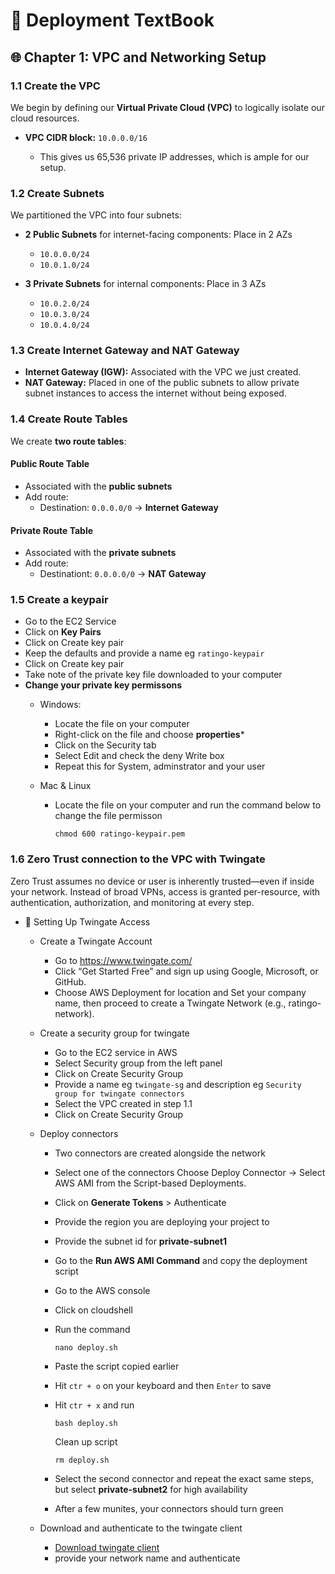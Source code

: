 # 📘 Deployment TextBook

## 🌐 Chapter 1: VPC and Networking Setup

### 1.1 Create the VPC

We begin by defining our **Virtual Private Cloud (VPC)** to logically isolate our cloud resources.

* **VPC CIDR block:** `10.0.0.0/16`

  * This gives us 65,536 private IP addresses, which is ample for our setup.

### 1.2 Create Subnets

We partitioned the VPC into four subnets:

* **2 Public Subnets** for internet-facing components: Place in 2 AZs

  * `10.0.0.0/24`
  * `10.0.1.0/24`
* **3 Private Subnets** for internal components: Place in 3 AZs

  * `10.0.2.0/24`
  * `10.0.3.0/24`
  * `10.0.4.0/24`

### 1.3 Create Internet Gateway and NAT Gateway

* **Internet Gateway (IGW):** Associated with the VPC we just created.
* **NAT Gateway:** Placed in one of the public subnets to allow private subnet instances to access the internet without being exposed.

### 1.4 Create Route Tables

We create **two route tables**:

#### Public Route Table

* Associated with the **public subnets**
* Add route:
  * Destination: `0.0.0.0/0` → **Internet Gateway**

#### Private Route Table

* Associated with the **private subnets**
* Add route:
  * Destinationt: `0.0.0.0/0` → **NAT Gateway**


### 1.5 Create a keypair
* Go to the EC2 Service
* Click on **Key Pairs**
* Click on Create key pair
* Keep the defaults and provide a name eg `ratingo-keypair`
* Click on Create key pair
* Take note of the private key file downloaded to your computer
* **Change your private key permissons**
  * Windows:
    * Locate the file on your computer
    * Right-click on the file and choose **properties***
    * Click on the Security tab
    * Select Edit and check the deny Write box
    * Repeat this for System, adminstrator and your user
  
  * Mac & Linux
     * Locate the file on your computer and run the command below to change the file permisson
       ```
       chmod 600 ratingo-keypair.pem
       ```


### 1.6 Zero Trust connection to the VPC with Twingate

Zero Trust assumes no device or user is inherently trusted—even if inside your network. Instead of broad VPNs, access is granted per-resource, with authentication, authorization, and monitoring at every step.

* 🔐 Setting Up Twingate Access
  * Create a Twingate Account
    * Go to https://www.twingate.com/
    * Click “Get Started Free” and sign up using Google, Microsoft, or GitHub.
    * Choose AWS Deployment for location and Set your company name, then proceed to create a Twingate Network (e.g., ratingo-network).
  
  * Create a security group for twingate
    * Go to the EC2 service in AWS
    * Select Security group from the left panel
    * Click on Create Security Group
    * Provide a name eg `twingate-sg` and description eg `Security group for twingate connectors`
    * Select the VPC created in step 1.1
    * Click on Create Security Group

  * Deploy connectors
    * Two connectors are created alongside the network
    * Select one of the connectors Choose Deploy Connector → Select AWS AMI from the Script-based Deployments.
    * Click on **Generate Tokens** > Authenticate 
    * Provide the region you are deploying your project to
    * Provide the subnet id for **private-subnet1**
    * Go to the **Run AWS AMI Command** and copy the deployment script
    * Go to the AWS console
    * Click on cloudshell
    * Run the command 
      ```
      nano deploy.sh
      ```
    * Paste the script copied earlier
    * Hit `ctr + o` on your keyboard and then `Enter` to save
    * Hit `ctr + x` and run
      ```
      bash deploy.sh
      ```

      Clean up script
      ```
      rm deploy.sh
      ```
    * Select the second connector and repeat the exact same steps, but select **private-subnet2** for high availability
    * After a few munites, your connectors should turn green

  * Download and authenticate to the twingate client
    * [Download twingate client](https://www.twingate.com/download)
    * provide your network name and authenticate